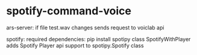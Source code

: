 # spotify-command-voice
ars-server:
  if file test.wav changes sends request to voiclab api
  
 spotify:
  required dependencies:
    pip install spotipy
 class SpotifyWithPlayer adds Spotify Player api support to spotipy.Spotify class
